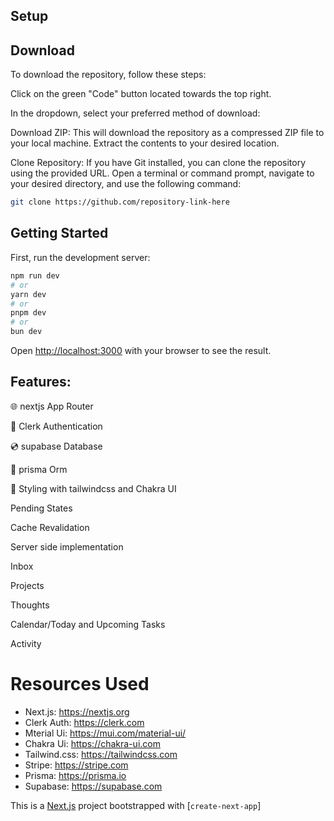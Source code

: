 ## Setup

Download
---

To download the repository, follow these steps:

Click on the green "Code" button located towards the top right.

In the dropdown, select your preferred method of download:

Download ZIP: This will download the repository as a compressed ZIP file to your local machine. Extract the contents to your desired location.

Clone Repository: If you have Git installed, you can clone the repository using the provided URL. Open a terminal or command prompt, navigate to your desired directory, and use the following command:

```bash
git clone https://github.com/repository-link-here
```

## Getting Started

First, run the development server:

```bash
npm run dev
# or
yarn dev
# or
pnpm dev
# or
bun dev
```

Open [http://localhost:3000](http://localhost:3000) with your browser to see the result.

## Features:

🌐 nextjs App Router

🔐 Clerk Authentication

💿 supabase Database

💨 prisma Orm

🎨 Styling with tailwindcss and Chakra UI

<!-- ✅ Change the color scheme to your liking -->

Pending States

Cache Revalidation

Server side implementation

Inbox

Projects

Thoughts

Calendar/Today and Upcoming Tasks

Activity


# Resources Used

- Next.js: https://nextjs.org
- Clerk Auth: https://clerk.com
- Mterial Ui: https://mui.com/material-ui/
- Chakra Ui: https://chakra-ui.com
- Tailwind.css: https://tailwindcss.com
- Stripe: https://stripe.com
- Prisma: https://prisma.io
- Supabase: https://supabase.com
<!-- Shadcn/UI: https://ui.shadcn.com -->

This is a [Next.js](https://nextjs.org/) project bootstrapped with [`create-next-app`]


